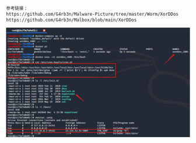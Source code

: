 ```
参考链接：
https://github.com/G4rb3n/Malware-Picture/tree/master/Worm/XorDDos
https://github.com/G4rb3n/Malbox/blob/main/XorDDos
```

![效果图](https://github.com/G4rb3n/Malbox/blob/main/XorDDos/1805/xorddos.png)